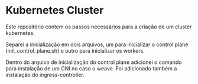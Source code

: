 # Kubernetes Cluster

Este repositório contem os passos necessários para a criação de um cluster kubernetes.

Separei a inicialização em dois arquivos, um para inicializar o control plane (init_control_plane.sh) e outro para inicializar os workers.

Dentro do arquivo de inicialização do control plane adicionei o comando para instalação de um CNI no caso o weave. Foi adicionado também a instalação do ingress-controller.